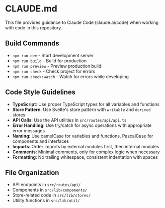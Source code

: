 # CLAUDE.md

This file provides guidance to Claude Code (claude.ai/code) when working with code in this repository.

## Build Commands
- `npm run dev` - Start development server
- `npm run build` - Build for production
- `npm run preview` - Preview production build
- `npm run check` - Check project for errors
- `npm run check:watch` - Watch for errors while developing

## Code Style Guidelines
- **TypeScript**: Use proper TypeScript types for all variables and functions
- **Store Pattern**: Use Svelte's store pattern with `writable` and `derived` stores
- **API Calls**: Use the API utilities in `src/routes/api/api.ts`
- **Error Handling**: Use try/catch for async operations with appropriate error messages
- **Naming**: Use camelCase for variables and functions, PascalCase for components and interfaces
- **Imports**: Order imports by external modules first, then internal modules
- **Comments**: Minimal comments, only for complex logic when necessary
- **Formatting**: No trailing whitespace, consistent indentation with spaces

## File Organization
- API endpoints in `src/routes/api/`
- Components in `src/lib/components/`
- Store-related code in `src/lib/stores/`
- Utility functions in `src/lib/util/`